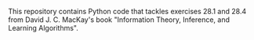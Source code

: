 This repository contains Python code that tackles exercises 28.1 and 28.4 from David J. C. MacKay's book "Information Theory, Inference, and Learning Algorithms". 
